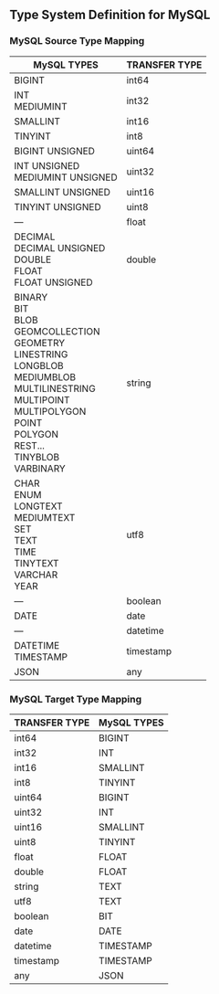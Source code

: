 ## Type System Definition for MySQL


### MySQL Source Type Mapping

| MySQL TYPES | TRANSFER TYPE |
| --- | ----------- |
|BIGINT|int64|
|INT<br/>MEDIUMINT|int32|
|SMALLINT|int16|
|TINYINT|int8|
|BIGINT UNSIGNED|uint64|
|INT UNSIGNED<br/>MEDIUMINT UNSIGNED|uint32|
|SMALLINT UNSIGNED|uint16|
|TINYINT UNSIGNED|uint8|
|—|float|
|DECIMAL<br/>DECIMAL UNSIGNED<br/>DOUBLE<br/>FLOAT<br/>FLOAT UNSIGNED|double|
|BINARY<br/>BIT<br/>BLOB<br/>GEOMCOLLECTION<br/>GEOMETRY<br/>LINESTRING<br/>LONGBLOB<br/>MEDIUMBLOB<br/>MULTILINESTRING<br/>MULTIPOINT<br/>MULTIPOLYGON<br/>POINT<br/>POLYGON<br/>REST...<br/>TINYBLOB<br/>VARBINARY|string|
|CHAR<br/>ENUM<br/>LONGTEXT<br/>MEDIUMTEXT<br/>SET<br/>TEXT<br/>TIME<br/>TINYTEXT<br/>VARCHAR<br/>YEAR|utf8|
|—|boolean|
|DATE|date|
|—|datetime|
|DATETIME<br/>TIMESTAMP|timestamp|
|JSON|any|



### MySQL Target Type Mapping

| TRANSFER TYPE | MySQL TYPES |
| --- | ----------- |
|int64|BIGINT|
|int32|INT|
|int16|SMALLINT|
|int8|TINYINT|
|uint64|BIGINT|
|uint32|INT|
|uint16|SMALLINT|
|uint8|TINYINT|
|float|FLOAT|
|double|FLOAT|
|string|TEXT|
|utf8|TEXT|
|boolean|BIT|
|date|DATE|
|datetime|TIMESTAMP|
|timestamp|TIMESTAMP|
|any|JSON|
